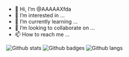 - 👋 Hi, I’m @AAAAAXfda
- 👀 I’m interested in ...
- 🌱 I’m currently learning ...
- 💞️ I’m looking to collaborate on ...
- 📫 How to reach me ...

<!---
AAAAAXfda/AAAAAXfda is a ✨ special ✨ repository because its `README.md` (this file) appears on your GitHub profile.
You can click the Preview link to take a look at your changes.
--->
![Github stats](https://github-readme-stats.vercel.app/api?username=AAAAAXfda&count_private=true&show_icons=true&theme=radical)
![Github badges](https://img.shields.io/badge/-HTML-e34f26?logo=html5&logoColor=fff)
![Github langs](https://github-readme-stats.vercel.app/api/top-langs/?username=AAAAAXfda&show_icons=true&theme=radical)
